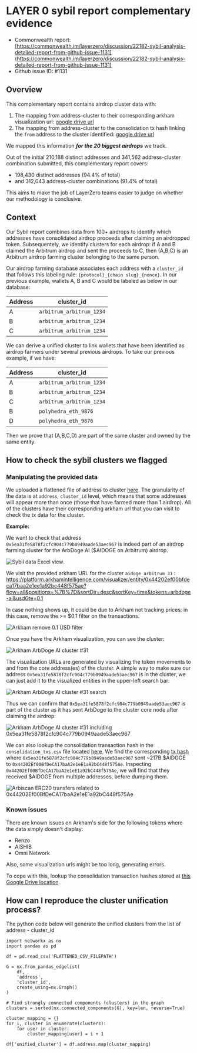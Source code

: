 # LAYER 0 sybil report complementary evidence

* Commonwealth report: [https://commonwealth.im/layerzero/discussion/22182-sybil-analysis-detailed-report-from-github-issue-1131](https://commonwealth.im/layerzero/discussion/22182-sybil-analysis-detailed-report-from-github-issue-1131)
* Github issue ID: #1131

## Overview

This complementary report contains airdrop cluster data with: 
1. The mapping from address-cluster to their corresponding arkham visualization url: [google drive url](https://drive.google.com/file/d/1lFfiGz3aegfvPybIapUQI5HxGn9RU5Zt/view?usp=sharing)
2. The mapping from address-cluster to the consolidation tx hash linking the `from` address to the cluster identified: [google drive url](https://drive.google.com/drive/folders/1cH1K7vcYuFjbLL1_U8p_qNGV2exNlpjd?usp=sharing)

We mapped this information ___for the 20 biggest airdrops___ we track. 

Out of the initial 210,188 distinct addresses and 341,562 address-cluster combination submitted, this complementary report covers:
* 198,430 distinct addresses (94.4% of total)
* and 312,043 address-cluster combinations (91.4% of total)

This aims to make the job of LayerZero teams easier to judge on whether our methodology is conclusive.

## Context

Our Sybil report combines data from 100+ airdrops to identify which addresses have consolidated airdrop proceeds after claiming an airdropped token. Subsequentely, we identify clusters for each airdrop: if A and B claimed the Arbitrum airdrop and sent the proceeds to C, then (A,B,C) is an Arbitrum airdrop farming cluster belonging to the same person.

Our airdrop farming database associates each address with a `cluster_id` that follows this labeling rule: `{protocol}_{chain slug}_{nonce}`. In our previous example, wallets A, B and C would be labeled as below in our database:

| Address | cluster_id |
| --- | --- |
| A | `arbitrum_arbitrum_1234` |
| B | `arbitrum_arbitrum_1234` |
| C | `arbitrum_arbitrum_1234` |

We can derive a unified cluster to link wallets that have been identified as airdrop farmers under several previous airdrops. To take our previous example, if we have: 

| Address | cluster_id |
| --- | --- |
| A | `arbitrum_arbitrum_1234` |
| B | `arbitrum_arbitrum_1234` |
| C | `arbitrum_arbitrum_1234` |
| B | `polyhedra_eth_9876` |
| D | `polyhedra_eth_9876` |

Then we prove that (A,B,C,D) are part of the same cluster and owned by the same entity. 

## How to check the sybil clusters we flagged

### Manipulating the provided data

We uploaded a flattened file of address to cluster [here](https://drive.google.com/file/d/1lFfiGz3aegfvPybIapUQI5HxGn9RU5Zt/view?usp=sharing). The granularity of the data is at `address`, `cluster_id` level, which means that some addresses will appear more than once (those that have farmed more than 1 airdrop). All of the clusters have their corresponding arkham url that you can visit to check the tx data for the cluster. 

__Example:__

We want to check that address `0x5ea31fe5878f2cfc904c779b0949aade53aec967` is indeed part of an airdrop farming cluster for the ArbDoge AI ($AIDOGE on Arbitrum) airdrop. 

![Sybil data Excel view](https://i.ibb.co/2jdWrdL/excel-1.png "Sybil Data").

We visit the provided arkham URL for the cluster `aidoge_arbitrum_31` : [https://platform.arkhamintelligence.com/visualizer/entity/0x44202ef00bfdeca17baa2e1ee1a92bc448f575ae?flow=all&positions=%7B%7D&sortDir=desc&sortKey=time&tokens=arbdoge-ai&usdGte=0.1
](https://platform.arkhamintelligence.com/visualizer/entity/0x44202ef00bfdeca17baa2e1ee1a92bc448f575ae?flow=all&positions=%7B%7D&sortDir=desc&sortKey=time&tokens=arbdoge-ai&usdGte=0.1
)

In case nothing shows up, it could be due to Arkham not tracking prices: in this case, remove the >= $0.1 filter on the transactions. 

![Arkham remove 0.1 USD filter](https://i.ibb.co/zGwfXY7/arkham-screenshot-1.png "Arkham remove 0.1 USD filter")

Once you have the Arkham visualization, you can see the cluster:

![Arkham ArbDoge AI cluster #31](https://i.ibb.co/LZ5SZ1J/arkham-screenshot-2.png "Arkham ArbDoge AI cluster #31")

The visualization URLs are generated by visualizing the token movements to and from the core address(es) of the cluster. A simple way to make sure our address `0x5ea31fe5878f2cfc904c779b0949aade53aec967` is in the cluster, we can just add it to the visualized entities in the upper-left search bar:

![Arkham ArbDoge AI cluster #31 search](https://i.ibb.co/cyf2gNP/arkham-screenshot-3.png "Arkham ArbDoge AI cluster #31 search")

Thus we can confirm that `0x5ea31fe5878f2cfc904c779b0949aade53aec967` is part of the cluster as it has sent ArbDoge to the cluster core node after claiming the airdrop:

![Arkham ArbDoge AI cluster #31 including 0x5ea31fe5878f2cfc904c779b0949aade53aec967](https://i.ibb.co/cycT92M/arkham-screenshot-4.png "Arkham ArbDoge AI cluster #31 including 0x5ea31fe5878f2cfc904c779b0949aade53aec967")

We can also lookup the consolidation transaction hash in the `consolidation_txs.csv` file located [here](https://drive.google.com/drive/folders/1cH1K7vcYuFjbLL1_U8p_qNGV2exNlpjd?usp=sharing). We find the corresponding [tx hash](https://arbiscan.io/tx/0xe82a820169ee800c342d85471310e5911be3d65804b33f21bc6984d11f780080
) where `0x5ea31fe5878f2cfc904c779b0949aade53aec967` sent \~217B $AIDOGE to `0x44202Ef00BfDeCA17baA2e1eE1a92bC448f575Ae`. Inspecting `0x44202Ef00BfDeCA17baA2e1eE1a92bC448f575Ae`, we will find that they received $AIDOGE from multiple addresses, before dumping them.

![Arbiscan ERC20 transfers related to 0x44202Ef00BfDeCA17baA2e1eE1a92bC448f575Ae](https://i.ibb.co/h9fyNMY/arbiscan-aidoge-1.png "Arbiscan ERC20 transfers related to 0x44202Ef00BfDeCA17baA2e1eE1a92bC448f575Ae")


### Known issues

There are known issues on Arkham's side for the following tokens where the data simply doesn't display: 
* Renzo
* AISHIB
* Omni Network

Also, some visualization urls might be too long, generating errors.

To cope with this, lookup the consolidation transaction hashes stored at [this Google Drive location](https://drive.google.com/drive/folders/1cH1K7vcYuFjbLL1_U8p_qNGV2exNlpjd?usp=sharing).

## How can I reproduce the cluster unification process?

The python code below will generate the unified clusters from the list of address - cluster_id

```
import networkx as nx 
import pandas as pd

df = pd.read_csv('FLATTENED_CSV_FILEPATH')

G = nx.from_pandas_edgelist(
    df,
    'address', 
    'cluster_id',
    create_using=nx.Graph()
)

# Find strongly connected components (clusters) in the graph
clusters = sorted(nx.connected_components(G), key=len, reverse=True)

cluster_mapping = {}
for i, cluster in enumerate(clusters):
    for user in cluster:
        cluster_mapping[user] = i + 1
            
df['unified_cluster'] = df.address.map(cluster_mapping)
```

